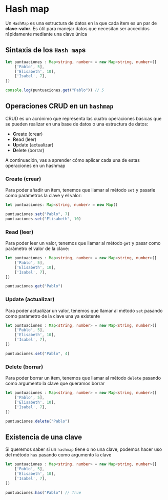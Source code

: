 # Hash map

Un `HashMap` es una estructura de datos en la que cada item es un par de **clave-valor**. Es útil para manejar datos que necesitan ser accedidos rápidamente mediante una clave única

## Sintaxis de los `Hash map`s

```typescript
let puntuaciones : Map<string, number> = new Map<string, number>([
    ['Pablo', 5],
    ['Elisabeth', 10],
    ['Isabel', 7],
])

console.log(puntuaciones.get("Pablo")) // 5
```

## Operaciones CRUD en un `hashmap`

CRUD es un acrónimo que representa las cuatro operaciones básicas que se pueden realizar en una base de datos o una estructura de datos:

- **C**reate (crear)
- **R**ead (leer)
- **U**pdate (actualizar)
- **D**elete (borrar)
 
A continuación, vas a aprender cómo aplicar cada una de estas operaciones en un hashmap

### Create (crear)

Para poder añadir un item, tenemos que llamar al método `set` y pasarle como parámetros la clave y el valor:
 
```typescript
let puntuaciones: Map<string, number> = new Map()

puntuaciones.set("Pablo", 7)
puntuaciones.set("Elisabeth", 10)
```

### Read (leer)

Para poder leer un valor, tenemos que llamar al método `get` y pasar como parámetro el valor de la clave:
 
```typescript
let puntuaciones : Map<string, number> = new Map<string, number>([
    ['Pablo', 5],
    ['Elisabeth', 10],
    ['Isabel', 7],
])

puntuaciones.get("Pablo")
```

### Update (actualizar)

Para poder actualizar un valor, tenemos que llamar al método `set` pasando como parámetro de la clave una ya existente
 
```typescript
let puntuaciones : Map<string, number> = new Map<string, number>([
    ['Pablo', 5],
    ['Elisabeth', 10],
    ['Isabel', 7],
])

puntuaciones.set("Pablo", 4)
```

### Delete (borrar)

Para poder borrar un item, tenemos que llamar al método `delete` pasando como argumento la clave que queramos borrar
 
```typescript
let puntuaciones : Map<string, number> = new Map<string, number>([
    ['Pablo', 5],
    ['Elisabeth', 10],
    ['Isabel', 7],
])

puntuaciones.delete("Pablo")
```

## Existencia de una clave

Si queremos saber si un `hashmap` tiene o no una clave, podemos hacer uso del método `has` pasando como argumento la clave

```typescript
let puntuaciones : Map<string, number> = new Map<string, number>([
    ['Pablo', 5],
    ['Elisabeth', 10],
    ['Isabel', 7],
])

puntuaciones.has("Pablo") // True
```
